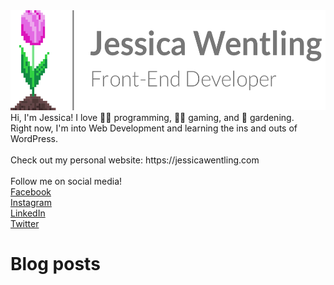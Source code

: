 <img src="jw-sig.png" alt="Jessica Wentling Name, Title, and Logo" width="541" height="160">
Hi, I'm Jessica! I love 👩‍💻 programming, 🧙‍♀️ gaming, and 🌷 gardening.<br/>
Right now, I'm into Web Development and learning the ins and outs of WordPress.
<br/><br/>
Check out my personal website: https://jessicawentling.com<br/><br/>
Follow me on social media!<br/>
<a href="https://www.facebook.com/jwentling7">Facebook</a><br/>
<a href="https://www.instagram.com/jwentling7/">Instagram</a><br/>
<a href="https://www.linkedin.com/in/jessica-wentling/">LinkedIn</a><br/>
<a href="https://twitter.com/jwentling7">Twitter</a>

# Blog posts
<!-- BLOG-POST-LIST:START -->
<!-- BLOG-POST-LIST:END -->

<!---
jwentling7/jwentling7 is a ✨ special ✨ repository because its `README.md` (this file) appears on your GitHub profile.
You can click the Preview link to take a look at your changes.
--->

